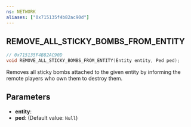 ```yaml
---
ns: NETWORK
aliases: ["0x715135f4b82ac90d"]
---
```

## REMOVE_ALL_STICKY_BOMBS_FROM_ENTITY

```c
// 0x715135F4B82AC90D
void REMOVE_ALL_STICKY_BOMBS_FROM_ENTITY(Entity entity, Ped ped);
```

Removes all sticky bombs attached to the given entity by informing the remote players who own them to destroy them.


## Parameters
* **entity**: 
* **ped**: (Default value: `Null`)
